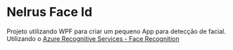 # Nelrus Face Id


Projeto utilizando WPF para criar um pequeno App para detecção de facial.
Utilizando o [Azure Recognitive Services - Face Recognition](https://azure.microsoft.com/pt-br/services/cognitive-services/face/)

